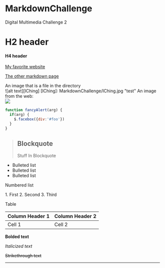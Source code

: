 # MarkdownChallenge
Digital Multimedia Challenge 2


# H2 header  
#### H4 header  
[My favorite website](http://www.etymonline.com/)  

[The other markdown page](http://www.github.com/epetakov/MarkdownChallenge/README2.md)

An image that is a file in the directory  
![alt text][IChing]
[IChing]: MarkdownChallenge/IChing.jpg "test"
An image from the web:   
![](http://commonmark.org/help/images/favicon.png)  


```javascript  
function fancyAlert(arg) {  
  if(arg) {  
    $.facebox({div:'#foo'})  
  }  
}  
```



> ## Blockquote  
>Stuff
>In
>Blockquote

* Bulleted list
* Bulleted list
* Bulleted list

<p>Numbered list</p>
1. First 
2. Second
3. Third


Table
<table>
  <thead>
    <tr>
      <th>Column Header 1</th>
      <th>Column Header 2</th>
   </tr>
 </thead>
 <tbody>
   <tr>
     <td>
     Cell 1</td>
   <td>Cell 2</td>
   </tr>
  </tbody>
 </table>
<p><strong>Bolded text</strong></p>
<p><em>Italicized text</em></p>
<p><del>Strikethrough text</del></p>

<hr>


